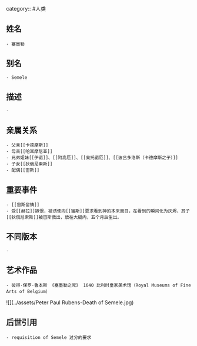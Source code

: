 category:: #人类
## 姓名
	- 塞墨勒
## 别名
	- Semele
## 描述
	-
## 亲属关系
	- 父亲[[卡德摩斯]]
	- 母亲[[哈耳摩尼亚]]
	- 兄弟姐妹[[伊诺]]、[[阿高厄]]、[[奥托诺厄]]、[[波吕多洛斯（卡德摩斯之子）]]
	- 子女[[狄俄尼索斯]]
	- 配偶[[宙斯]]
## 重要事件
	- [[宙斯留情]]
	- 受[[赫拉]]嫉恨，被诱使向[[宙斯]]要求看到神的本来面目，在看到的瞬间化为灰烬，其子[[狄俄尼索斯]]被宙斯救出，放在大腿内，五个月后生出。
## 不同版本
	-
## 艺术作品
	- 彼得·保罗·鲁本斯 《塞墨勒之死》 1640 比利时皇家美术馆（Royal Museums of Fine Arts of Belgium）
 ![](../assets/Peter Paul Rubens-Death of Semele.jpg)
## 后世引用
	- requisition of Semele 过分的要求
